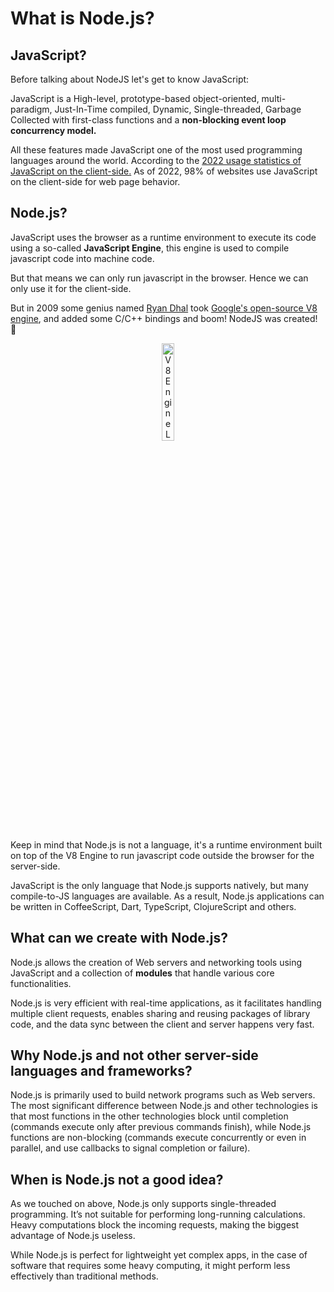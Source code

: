 # What is Node.js?

## JavaScript?

Before talking about NodeJS let's get to know JavaScript:

JavaScript is a High-level, prototype-based object-oriented, multi-paradigm, Just-In-Time compiled, Dynamic, Single-threaded, Garbage Collected with first-class functions and a **non-blocking event loop concurrency model.**

All these features made JavaScript one of the most used programming languages around the world. According to the [2022 usage statistics of JavaScript on the client-side.](https://w3techs.com/technologies/details/cp-javascript/) As of 2022, 98% of websites use JavaScript on the client-side for web page behavior.

## Node.js?

JavaScript uses the browser as a runtime environment to execute its code using a so-called **JavaScript Engine**, this engine is used to compile javascript code into machine code.

But that means we can only run javascript in the browser. Hence we can only use it for the client-side.

But in 2009 some genius named [Ryan Dhal](https://en.wikipedia.org/wiki/Ryan_Dahl) took [Google's open-source V8 engine](https://v8.dev/), and added some C/C++ bindings and boom! NodeJS was created! 🎉

<div align="center"><img src="https://v8.dev/_img/v8-outline.svg" width="20%" alt="V8 Engine Logo"></div>

Keep in mind that Node.js is not a language, it's a runtime environment built on top of the V8 Engine to run javascript code outside the browser for the server-side.

JavaScript is the only language that Node.js supports natively, but many compile-to-JS languages are available. As a result, Node.js applications can be written in CoffeeScript, Dart, TypeScript, ClojureScript and others.

## What can we create with Node.js?

Node.js allows the creation of Web servers and networking tools using JavaScript and a collection of **modules** that handle various core functionalities.

Node.js is very efficient with real-time applications, as it facilitates handling multiple client requests, enables sharing and reusing packages of library code, and the data sync between the client and server happens very fast.

## Why Node.js and not other server-side languages and frameworks?

Node.js is primarily used to build network programs such as Web servers. The most significant difference between Node.js and other technologies is that most functions in the other technologies block until completion (commands execute only after previous commands finish), while Node.js functions are non-blocking (commands execute concurrently or even in parallel, and use callbacks to signal completion or failure).

## When is Node.js not a good idea?

As we touched on above, Node.js only supports single-threaded programming. It’s not suitable for performing long-running calculations. Heavy computations block the incoming requests, making the biggest advantage of Node.js useless.

While Node.js is perfect for lightweight yet complex apps, in the case of software that requires some heavy computing, it might perform less effectively than traditional methods.
